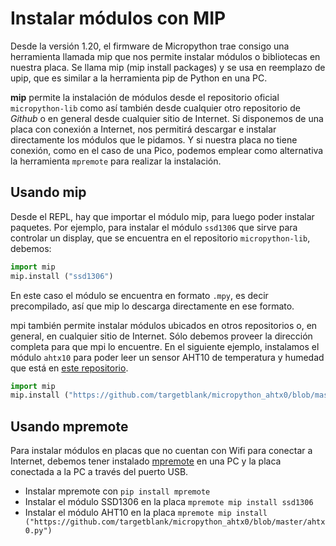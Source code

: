 # Instalar módulos con MIP

Desde la versión 1.20, el firmware de Micropython trae consigo una herramienta llamada mip que nos permite instalar módulos o bibliotecas en nuestra placa. Se llama mip (mip install packages) y se usa en reemplazo de upip, que es similar a la herramienta pip de Python en una PC.

**mip** permite la instalación de módulos desde el repositorio oficial `micropython-lib` como así también desde cualquier otro repositorio de *Github* o en general desde cualquier sitio de Internet. Si disponemos de una placa con conexión a Internet, nos permitirá descargar e instalar directamente los módulos que le pidamos. Y si nuestra placa no tiene conexión, como en el caso de una Pico, podemos emplear como alternativa la herramienta `mpremote` para realizar la instalación.

## Usando mip

Desde el REPL, hay que importar el módulo mip, para luego poder instalar paquetes. Por ejemplo, para instalar el módulo `ssd1306` que sirve para controlar un display, que se encuentra en el repositorio `micropython-lib`, debemos:

```python
import mip
mip.install ("ssd1306")
```

En este caso el módulo se encuentra en formato `.mpy`, es decir precompilado, así que mip lo descarga directamente en ese formato.

mpi también permite instalar módulos ubicados en otros repositorios o, en general, en cualquier sitio de Internet. Sólo debemos proveer la dirección completa para que mpi lo encuentre. En el siguiente ejemplo, instalamos el módulo `ahtx10` para poder leer un sensor AHT10 de temperatura y humedad que está en [este repositorio](https://github.com/targetblank/micropython_ahtx0).

```python
import mip
mip.install ("https://github.com/targetblank/micropython_ahtx0/blob/master/ahtx0.py")
```

## Usando mpremote

Para instalar módulos en placas que no cuentan con Wifi para conectar a Internet, debemos tener instalado [mpremote](https://docs.micropython.org/en/latest/reference/mpremote.html) en una PC y la placa conectada a la PC a través del puerto USB.

- Instalar mpremote con `pip install mpremote`
- Instalar el módulo SSD1306 en la placa `mpremote mip install ssd1306`
- Instalar el módulo AHT10 en la placa `mpremote mip install ("https://github.com/targetblank/micropython_ahtx0/blob/master/ahtx0.py")`
